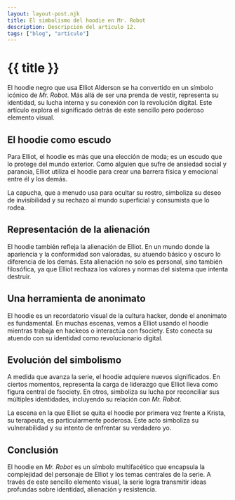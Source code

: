 ```yaml
---
layout: layout-post.njk
title: El simbolismo del hoodie en Mr. Robot
description: Descripción del artículo 12.
tags: ["blog", "artículo"]
---
```


# {{ title }}

El hoodie negro que usa Elliot Alderson se ha convertido en un símbolo icónico de *Mr. Robot*. Más allá de ser una prenda de vestir, representa su identidad, su lucha interna y su conexión con la revolución digital. Este artículo explora el significado detrás de este sencillo pero poderoso elemento visual.

## El hoodie como escudo

Para Elliot, el hoodie es más que una elección de moda; es un escudo que lo protege del mundo exterior. Como alguien que sufre de ansiedad social y paranoia, Elliot utiliza el hoodie para crear una barrera física y emocional entre él y los demás.

La capucha, que a menudo usa para ocultar su rostro, simboliza su deseo de invisibilidad y su rechazo al mundo superficial y consumista que lo rodea.

## Representación de la alienación

El hoodie también refleja la alienación de Elliot. En un mundo donde la apariencia y la conformidad son valoradas, su atuendo básico y oscuro lo diferencia de los demás. Esta alienación no solo es personal, sino también filosófica, ya que Elliot rechaza los valores y normas del sistema que intenta destruir.

## Una herramienta de anonimato

El hoodie es un recordatorio visual de la cultura hacker, donde el anonimato es fundamental. En muchas escenas, vemos a Elliot usando el hoodie mientras trabaja en hackeos o interactúa con fsociety. Esto conecta su atuendo con su identidad como revolucionario digital.

## Evolución del simbolismo

A medida que avanza la serie, el hoodie adquiere nuevos significados. En ciertos momentos, representa la carga de liderazgo que Elliot lleva como figura central de fsociety. En otros, simboliza su lucha por reconciliar sus múltiples identidades, incluyendo su relación con *Mr. Robot*.

La escena en la que Elliot se quita el hoodie por primera vez frente a Krista, su terapeuta, es particularmente poderosa. Este acto simboliza su vulnerabilidad y su intento de enfrentar su verdadero yo.

## Conclusión

El hoodie en *Mr. Robot* es un símbolo multifacético que encapsula la complejidad del personaje de Elliot y los temas centrales de la serie. A través de este sencillo elemento visual, la serie logra transmitir ideas profundas sobre identidad, alienación y resistencia.

